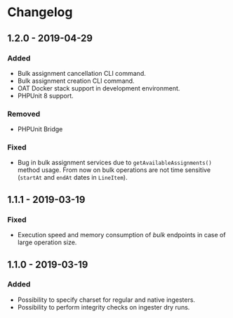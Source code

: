 # Changelog

## 1.2.0 - 2019-04-29

### Added
- Bulk assignment cancellation CLI command.
- Bulk assignment creation CLI command.
- OAT Docker stack support in development environment.
- PHPUnit 8 support.

### Removed
- PHPUnit Bridge

### Fixed
- Bug in bulk assignment services due to `getAvailableAssignments()` method usage. From now on bulk operations are not time sensitive (`startAt` and `endAt` dates in `LineItem`).

## 1.1.1 - 2019-03-19

### Fixed
- Execution speed and memory consumption of _bulk_ endpoints in case of large operation size.

## 1.1.0 - 2019-03-19

### Added
- Possibility to specify charset for regular and native ingesters.
- Possibility to perform integrity checks on ingester dry runs.
